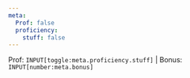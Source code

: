 ```yaml
---
meta:
  Prof: false
  proficiency:
    stuff: false
---
```


Prof: `INPUT[toggle:meta.proficiency.stuff]` | Bonus:  `INPUT[number:meta.bonus]`